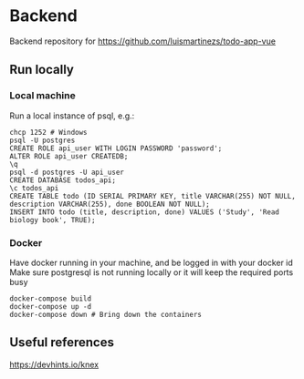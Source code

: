 # Backend

Backend repository for https://github.com/luismartinezs/todo-app-vue

## Run locally

### Local machine

Run a local instance of psql, e.g.:

```
chcp 1252 # Windows
psql -U postgres
CREATE ROLE api_user WITH LOGIN PASSWORD 'password';
ALTER ROLE api_user CREATEDB;
\q
psql -d postgres -U api_user
CREATE DATABASE todos_api;
\c todos_api
CREATE TABLE todo (ID SERIAL PRIMARY KEY, title VARCHAR(255) NOT NULL, description VARCHAR(255), done BOOLEAN NOT NULL);
INSERT INTO todo (title, description, done) VALUES ('Study', 'Read biology book', TRUE);
```

### Docker

Have docker running in your machine, and be logged in with your docker id
Make sure postgresql is not running locally or it will keep the required ports busy

```
docker-compose build
docker-compose up -d
docker-compose down # Bring down the containers
```


## Useful references

https://devhints.io/knex